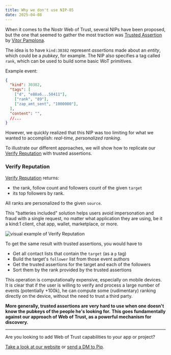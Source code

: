 ```yaml
---
title: Why we don't use NIP-85
date: 2025-04-08
---
```


When it comes to the Nostr Web of Trust, several NIPs have been proposed, but the one that seemed to gather the most traction was [Trusted Assertion](https://github.com/nostr-protocol/nips/pull/1534) by [Vitor Pamplona](https://npub.world/npub1gcxzte5zlkncx26j68ez60fzkvtkm9e0vrwdcvsjakxf9mu9qewqlfnj5z).

The idea is to have `kind:30382` represent *assertions* made about an *entity*, which could be a *pubkey*, for example. The NIP also specifies a tag called `rank`, which can be used to build some basic WoT primitives.

Example event:

```json
{
  "kind": 30382,
  "tags": [
    ["d", "e88a6...50411"],
    ["rank", "89"],
    ["zap_amt_sent", "1000000"],
  ],
  "content": "",
  //...
}
```

However, we quickly realized that this NIP was too limiting for what we wanted to accomplish: *real-time, personalized ranking*.

To illustrate our different approaches, we will show how to replicate our [Verify Reputation](https://vertexlab.io/docs/nips/verify-reputation-dvm/) with trusted assertions.

### Verify Reputation

[Verify Reputation](/content/docs/nips/verify-reputation-dvm.md) returns:
- the rank, follow count and followers count of the given `target`
- its top followers by rank.

All ranks are personalized to the given `source`.

This "batteries included" solution helps users avoid impersonation and fraud with a single request, no matter what application they are using, be it a kind:1 client, chat app, wallet, marketplace, or more.

![visual example of Verify Reputation](/images/verify_reputation_example.png)

To get the same result with trusted assertions, you would have to

- Get all contact lists that contain the `target` (as a `p` tag) 
- Build the target's `follower` list from those event authors
- Get the trusted assertions for the target and each of the followers
- Sort them by the rank provided by the trusted assertions

This operation is computationally expensive, especially on mobile devices. It is clear that if the user is willing to verify and process a large number of events (potentially +100k), he can compute some (rudimentary) ranking directly on the device, without the need to trust a third party.

**More generally, trusted assertions are very hard to use when one doesn't know the pubkeys of the people he's looking for.** **This goes fundamentally against our approach of Web of Trust, as a powerful mechanism for discovery.**

---

Are you looking to add Web of Trust capabilities to your app or project?

[Take a look at our website](https://vertexlab.io/) or [send a DM to Pip](https://npub.world/npub176p7sup477k5738qhxx0hk2n0cty2k5je5uvalzvkvwmw4tltmeqw7vgup).